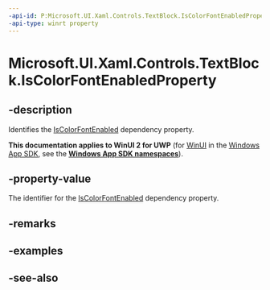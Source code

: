 ```yaml
---
-api-id: P:Microsoft.UI.Xaml.Controls.TextBlock.IsColorFontEnabledProperty
-api-type: winrt property
---
```


<!-- Property syntax
public Windows.UI.Xaml.DependencyProperty IsColorFontEnabledProperty { get; }
-->

# Microsoft.UI.Xaml.Controls.TextBlock.IsColorFontEnabledProperty

## -description
Identifies the [IsColorFontEnabled](textblock_iscolorfontenabled.md) dependency property.

**This documentation applies to WinUI 2 for UWP** (for [WinUI](/windows/apps/winui/winui3/) in the [Windows App SDK](/windows/apps/windows-app-sdk/), see the **[Windows App SDK namespaces](/windows/windows-app-sdk/api/winrt/)**).

## -property-value
The identifier for the [IsColorFontEnabled](textblock_iscolorfontenabled.md) dependency property.

## -remarks

## -examples

## -see-also
